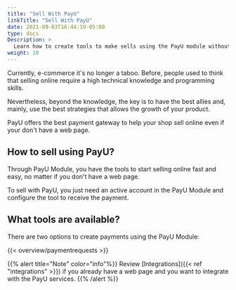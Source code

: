 ```yaml
---
title: "Sell With PayU"
linkTitle: "Sell With PayU"
date: 2021-09-03T16:44:19-05:00
type: docs
Description: >
  Learn how to create tools to make sells using the PayU module without having a Web page.
weight: 10
---
```

Currently, e-commerce it's no longer a taboo. Before, people used to think that selling online require a high technical knowledge and programming skills.

Nevertheless, beyond the knowledge, the key is to have the best allies and, mainly, use the best strategies that allows the growth of your product.

PayU offers the best payment gateway to help your shop sell online even if your don't have a web page.

## How to sell using PayU?
Through PayU Module, you have the tools to start selling online fast and easy, no matter if you don't have a web page. 

To sell with PayU, you just need an active account in the PayU Module and configure the tool to receive the payment.

## What tools are available?
There are two options to create payments using the PayU Module:

{{< overview/paymentrequests >}}

{{% alert title="Note" color="info"%}}
Review [Integrations]({{< ref "integrations" >}}) if you already have a web page and you want to integrate with the PayU services.
{{% /alert %}}


